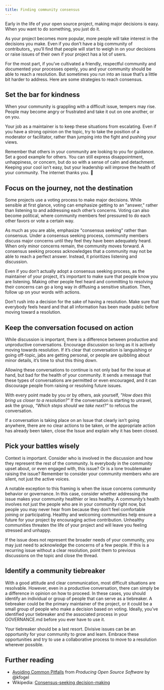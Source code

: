 ```yaml
---
title: Finding community consensus
---
```


Early in the life of your open source project, making major decisions is easy. When you want to do something, you just do it.

As your project becomes more popular, more people will take interest in the decisions you make. Even if you don’t have a big community of contributors,, you’ll find that people will start to weigh in on your decisions or raise issues of their own if your project has a lot of users.

For the most part, if you’ve cultivated a friendly, respectful community and documented your processes openly, you and your community should be able to reach a resolution. But sometimes you run into an issue that’s a little bit harder to address. Here are some strategies to reach consensus.

## Set the bar for kindness

When your community is grappling with a difficult issue, tempers may rise. People may become angry or frustrated and take it out on one another, or on you.

Your job as a maintainer is to keep these situations from escalating. Even if you have a strong opinion on the topic, try to take the position of a moderator or facilitator, rather than jumping into the fight and pushing your views.

Remember that others in your community are looking to you for guidance. Set a good example for others. You can still express disappointment, unhappiness, or concern, but do so with a sense of calm and detachment. Keeping your cool isn’t easy, but your leadership will improve the health of your community. The internet thanks you. 🙏

## Focus on the journey, not the destination

Some projects use a voting process to make major decisions. While sensible at first glance, voting can emphasize getting to an "answer," rather than listening to and addressing each other’s concerns. Voting can also become political, where community members feel pressured to do each other favors or vote a certain way.

As much as you are able, emphasize "consensus seeking" rather than consensus. Under a consensus seeking process, community members discuss major concerns until they feel they have been adequately heard. When only minor concerns remain, the community moves forward. A consensus seeking process acknowledges that a community may not be able to reach a perfect answer. Instead, it prioritizes listening and discussion.

Even if you don’t actually adopt a consensus seeking process, as the maintainer of your project, it’s important to make sure that people know you are listening. Making other people feel heard and committing to resolving their concerns can go a long way in diffusing a sensitive situation. Then, follow up on your words with actions.

Don’t rush into a decision for the sake of having a resolution. Make sure that everybody feels heard and that all information has been made public before moving toward a resolution.

## Keep the conversation focused on action

While discussion is important, there is a difference between productive and unproductive conversations. Encourage discussion so long as it is actively moving towards resolution. If it’s clear that conversation is languishing or going off-topic, jabs are getting personal, or people are quibbling about minor details, it’s time to shut this thing down.

Allowing these conversations to continue is not only bad for the issue at hand, but bad for the health of your community. It sends a message that these types of conversations are permitted or even encouraged, and it can discourage people from raising or resolving future issues.

With every point made by you or by others, ask yourself, *"How does this bring us closer to a resolution?"* If the conversation is starting to unravel, ask the group, *“Which steps should we take next?”* to refocus the conversation.

If a conversation is taking place on an Issue that clearly isn’t going anywhere, there are no clear actions to be taken, or the appropriate action has already been taken, close the Issue and explain why it has been closed.

## Pick your battles wisely

Context is important. Consider who is involved in the discussion and how they represent the rest of the community. Is everybody in the community upset about, or even engaged with, this issue? Or is a lone troublemaker raising the issue? Remember to consider your community members who are silent, not just the active voices.

A notable exception to this framing is when the issue concerns community behavior or governance. In this case, consider whether addressing the issue makes your community healthier or less healthy. A community’s health involves not just the people who are in your community right now, but people you may never hear from because they don’t feel comfortable joining or participating. Healthy and welcoming communities help ensure a future for your project by encouraging active contribution. Unhealthy communities threaten the life of your project and will leave you feeling stressed and unhappy.

If the issue does not represent the broader needs of your community, you may just need to acknowledge the concerns of a few people. If this is a recurring issue without a clear resolution, point them to previous discussions on the topic and close the thread.

## Identify a community tiebreaker

With a good attitude and clear communication, most difficult situations are resolvable. However, even in a productive conversation, there can simply be a difference in opinion on how to proceed. In these cases, you should identify an individual or group of people that can serve as a tiebreaker. A tiebreaker could be the primary maintainer of the project, or it could be a small group of people who make a decision based on voting. Ideally, you’ve identified your tiebreaker and the associated process in your GOVERNANCE.md before you ever have to use it.

Your tiebreaker should be a last resort. Divisive issues can be an opportunity for your community to grow and learn. Embrace these opportunities and try to use a collaborative process to move to a resolution wherever possible.

## Further reading

* [Avoiding Common Pitfalls](http://producingoss.com/en/producingoss.html#common-pitfalls) from *Producing Open Source Software* by @kfogel
* Wikipedia: [Consensus-seeking decision-making](https://en.wikipedia.org/wiki/Consensus-seeking_decision-making)
